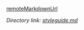 [remoteMarkdownUrl](https://raw.githubusercontent.com/eclipse-dataspaceconnector/DataSpaceConnector/main/styleguide.md)

_Directory link: [styleguide.md](../../styleguide.md)_
